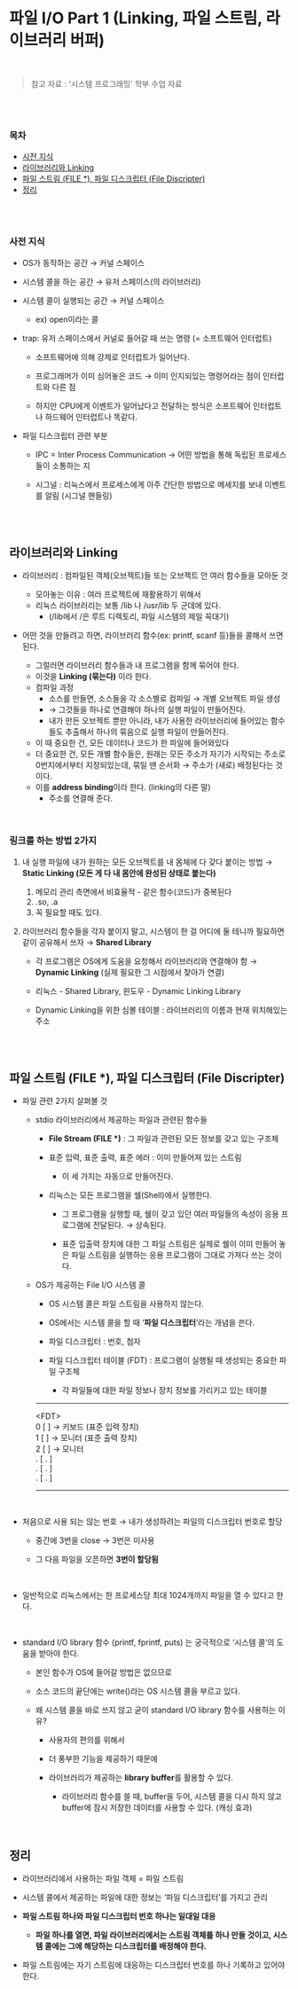 # 파일 I/O Part 1 (Linking, 파일 스트림, 라이브러리 버퍼)

<br/>

> 참고 자료 : '시스템 프로그래밍' 학부 수업 자료

<br/><br/>

### 목차

- <a href="https://github.com/SangYoonLee1231/TIL/blob/main/Operating_System/System_Programming_Linux/file_io.md#%EC%82%AC%EC%A0%84-%EC%A7%80%EC%8B%9D">시전 지식</a>
- <a href="https://github.com/SangYoonLee1231/TIL/blob/main/Operating_System/System_Programming_Linux/file_io.md#%EB%9D%BC%EC%9D%B4%EB%B8%8C%EB%9F%AC%EB%A6%AC%EC%99%80-linking">라이브러리와 Linking</a>
- <a href="https://github.com/SangYoonLee1231/TIL/blob/main/Operating_System/System_Programming_Linux/file_io.md#%ED%8C%8C%EC%9D%BC-%EC%8A%A4%ED%8A%B8%EB%A6%BC-file--%ED%8C%8C%EC%9D%BC-%EB%94%94%EC%8A%A4%ED%81%AC%EB%A6%BD%ED%84%B0-file-discripter">파일 스트림 (FILE \*), 파일 디스크립터 (File Discripter)</a>
- <a href="https://github.com/SangYoonLee1231/TIL/blob/main/Operating_System/System_Programming_Linux/file_io.md#%EC%A0%95%EB%A6%AC">정리</a>

<br/><br/>

### 사전 지식

- OS가 동작하는 공간 → 커널 스페이스

- 시스템 콜을 하는 공간 → 유저 스페이스(의 라이브러리)

- 시스템 콜이 실행되는 공간 → 커널 스페이스

  - ex) open이라는 콜

- trap: 유저 스페이스에서 커널로 들어갈 때 쓰는 명령 (= 소프트웨어 인터럽트)

  - 소프트웨어에 의해 강제로 인터럽트가 일어난다.

  - 프로그래머가 이미 심어놓은 코드 → 이미 인지되있는 명령어라는 점이 인터럽트와 다른 점
  - 하지만 CPU에게 이벤트가 일어났다고 전달하는 방식은 소프트웨어 인터럽트나 하드웨어 인터럽트나 똑같다.

- 파일 디스크립터 관련 부분

  - IPC = Inter Process Communication → 어떤 방법을 통해 독립된 프로세스들이 소통하는 지

  - 시그널 : 리눅스에서 프로세스에게 아주 간단한 방법으로 메세지를 보내 이벤트를 알림 (시그널 핸들링)

<br/><br/>

## 라이브러리와 Linking

- 라이브러리 : 컴파일된 객체(오브젝트)들 또는 오브젝트 안 여러 함수들을 모아둔 것

  - 모아놓는 이유 : 여러 프로젝트에 재활용하기 위해서
  - 리눅스 라이브러리는 보통 /lib 나 /usr/lib 두 군데에 있다.
    - (/lib에서 /은 루트 디렉토리, 파일 시스템의 제일 꼭대기)

- 어떤 것을 만들려고 하면, 라이브러리 함수(ex: printf, scanf 등)들을 콜해서 쓰면 된다.

  - 그럴러면 라이브러리 함수들과 내 프로그램을 함께 묶어야 한다.
  - 이것을 **Linking (묶는다)** 이라 한다.
  - 컴파일 과정
    - 소스를 만들면, 소스들을 각 소스별로 컴파일 → 개별 오브젝트 파일 생성
    - → 그것들을 하나로 연결해야 하나의 실행 파일이 만들어진다.
    - 내가 만든 오브젝트 뿐만 아니라, 내가 사용한 라이브러리에 들어있는 함수들도 추출해서 하나의 묶음으로 실행 파일이 만들어진다.
  - 이 때 중요한 건, 모든 데이터나 코드가 한 파일에 들어와있다
  - 더 중요한 건, 모든 개별 함수들은, 원래는 모든 주소가 자기가 시작되는 주소로 0번지에서부터 지정되있는데, 묶일 땐 순서화 → 주소가 (새로) 배정된다는 것이다.
  - 이를 **address binding**이라 한다. (linking의 다른 말)
    - 주소를 연결해 준다.

<br/>

### 링크를 하는 방법 2가지

1. 내 실행 파일에 내가 원하는 모든 오브젝트를 내 몸체에 다 갖다 붙이는 방법 → **Static Linking (모든 게 다 내 몸안에 완성된 상태로 붙는다)**

   1. 메모리 관리 측면에서 비효율적 - 같은 함수(코드)가 중복된다
   2. .so, .a
   3. 꼭 필요할 때도 있다.

2. 라이브러리 함수들을 각자 붙이지 말고, 시스템이 한 걸 어디에 둘 테니까 필요하면 같이 공유해서 쓰자 → **Shared Library**

   - 각 프로그램은 OS에게 도움을 요청해서 라이브러리와 연결해야 함 → **Dynamic Linking** (실제 필요한 그 시점에서 찾아가 연결)

   - 리눅스 - Shared Library, 윈도우 - Dynamic Linking Library
   - Dynamic Linking을 위한 심볼 테이블 : 라이브러리의 이름과 현재 위치해있는 주소

<br/><br/>

## 파일 스트림 (FILE \*), 파일 디스크립터 (File Discripter)

- 파일 관련 2가지 살펴볼 것

  - stdio 라이브러리에서 제공하는 파일과 관련된 함수들

    - **File Stream (FILE \*)** : 그 파일과 관련된 모든 정보를 갖고 있는 구조체

    - 표준 입력, 표준 출력, 표준 에러 : 이미 만들어져 있는 스트림

      - 이 세 가지는 자동으로 만들어진다.

    - 리눅스는 모든 프로그램을 쉘(Shell)에서 실행한다.

      - 그 프로그램을 실행할 때, 쉘이 갖고 있던 여러 파일들의 속성이 응용 프로그램에 전달된다. → 상속된다.

      - 표준 입출력 장치에 대한 그 파일 스트림은 실제로 쉘이 이미 만들어 놓은 파일 스트림을 실행하는 응용 프로그램이 그대로 가져다 쓰는 것이다.

  - OS가 제공하는 File I/O 시스템 콜

    - OS 시스템 콜은 파일 스트림을 사용하지 않는다.
    - OS에서는 시스템 콜을 할 때 ‘**파일 디스크립터**’라는 개념을 쓴다.
    - 파일 디스크립터 : 번호, 첨자
    - 파일 디스크립터 테이블 (FDT) : 프로그램이 실행될 때 생성되는 중요한 파일 구조체

      - 각 파일들에 대한 파일 정보나 장치 정보를 가리키고 있는 테이블

    ***

    \<FDT><br/>
    0 [ ] → 키보드 (표준 입력 장치)<br/>
    1 [ ] → 모니터 (표준 출력 장치)<br/>
    2 [ ] → 모니터<br/>
    . [ . ]<br/>
    . [ . ]<br/>
    . [ . ]<br/>

    ***

<br/>

- 처음으로 사용 되는 않는 번호 → 내가 생성하려는 파일의 디스크립터 번호로 할당

  - 중간에 3번을 close → 3번은 미사용

  - 그 다음 파일을 오픈하면 **3번이 할당됨**

<br/>

- 일반적으로 리눅스에서는 한 프로세스당 최대 1024개까지 파일을 열 수 있다고 한다.

<br/>

- standard I/O library 함수 (printf, fprintf, puts) 는 궁극적으로 ‘시스템 콜’의 도움을 받아야 한다.

  - 본인 함수가 OS에 들어갈 방법은 없으므로

  - 소스 코드의 끝단에는 write()라는 OS 시스템 콜을 부르고 있다.
  - 왜 시스템 콜을 바로 쓰지 않고 굳이 standard I/O library 함수를 사용하는 이유?

    - 사용자의 편의를 위해서

    - 더 풍부한 기능을 제공하기 때문에
    - 라이브러리가 제공하는 **library buffer**를 활용할 수 있다.
      - 라이브러리 함수를 쓸 때, buffer을 두어, 시스템 콜을 다시 하지 않고 buffer에 잠시 저장한 데이터를 사용할 수 있다. (캐싱 효과)

<br/>

## 정리

- 라이브러리에서 사용하는 파일 객체 = 파일 스트림

- 시스템 콜에서 제공하는 파일에 대한 정보는 ‘파일 디스크립터’를 가지고 관리
- **파일 스트림 하나와 파일 디스크립터 번호 하나는 일대일 대응**
  - **파일 하나를 열면, 파일 라이브러리에서는 스트림 객체를 하나 만들 것이고, 시스템 콜에는 그에 해당하는 디스크립터를 배정해야 한다.**
- 파일 스트림에는 자기 스트림에 대응하는 디스크립터 번호를 하나 기록하고 있어야 한다.

<br/>
